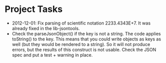 # Project Tasks

* 2012-12-01: Fix parsing of scientific notation 2233.4343E+7. It was already fixed in the lib-jsontools.
* Check the parseJsonObject() if the key is not a string. The code applies toString() to the key. This means that you could write objects as keys as well (but they would be rendered to a string). So it will not produce errors, but the results of this construct is not usable. Check the JSON spec and put a test + warning in place.

